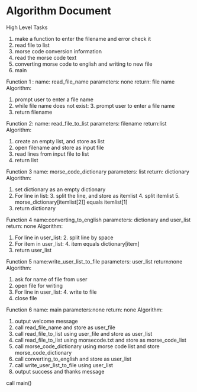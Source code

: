 # Algorithm Document

High Level Tasks
1. make a function to enter the filename and error check it
2. read file to list 
3. morse code conversion information
3. read the morse code text 
4. converting morse code to english and writing to new file 
5. main 


Function 1 :
name: read_file_name
parameters: none
return: file name
Algorithm:
1. prompt user to enter a file name
2. while file name does not exist:
   3. prompt user to enter a file name
4. return filename


Function 2:
name: read_file_to_list
parameters: filename
return:list
Algorithm: 
1. create an empty list, and store as list
2. open filename and store as input file
3. read lines from input file to list
4. return list

Function 3
name: morse_code_dictionary
parameters: list
return: dictionary
Algorithm:
1. set dictionary as an empty dictionary
2. For line in list:
   3. split the line, and store as itemlist
   4. split itemlist 
   5. morse_dictionary[itemlist[2]] equals itemlist[1]
6. return dictionary


Function 4 
name:converting_to_english
parameters: dictionary and user_list
return: none
Algorithm: 
1. For line in user_list:
   2. split line by space
3. For item in user_list:
   4. item equals dictionary[item]
5. return user_list


Function 5
name:write_user_list_to_file
parameters: user_list
return:none
Algorithm:
1. ask for name of file from user
2. open file for writing
3. For line in user_list:
   4. write to file 
5. close file


Function 6 
name: main 
parameters:none
return: none
Algorithm:
1. output welcome message
2. call read_file_name and store as user_file
3. call read_file_to_list using user_file and store as user_list
4. call read_file_to_list using morsecode.txt and store as morse_code_list
5. call morse_code_dictionary using morse code list and store morse_code_dictionary
6. call converting_to_english and store as user_list
7. call write_user_list_to_file using user_list 
8. output success and thanks message


call main()










